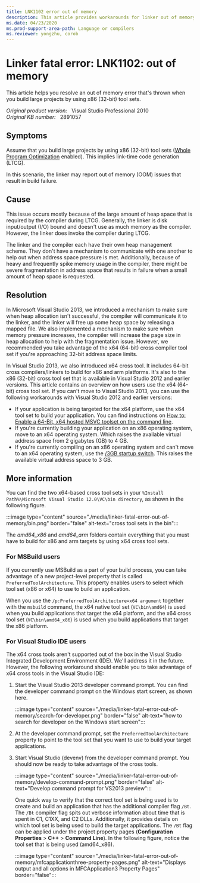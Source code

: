 ```yaml
---
title: LNK1102 error out of memory
description: This article provides workarounds for linker out of memory problems.
ms.date: 04/23/2020
ms.prod-support-area-path: Language or compilers
ms.reviewer: yongzhu, corob
---
```

# Linker fatal error: LNK1102: out of memory

This article helps you resolve an out of memory error that's thrown when you build large projects by using x86 (32-bit) tool sets.

_Original product version:_ &nbsp; Visual Studio Professional 2010  
_Original KB number:_ &nbsp; 2891057

## Symptoms

Assume that you build large projects by using x86 (32-bit) tool sets ([Whole Program Optimization](/cpp/build/reference/gl-whole-program-optimization) enabled). This implies link-time code generation (LTCG).

In this scenario, the linker may report out of memory (OOM) issues that result in build failure.

## Cause

This issue occurs mostly because of the large amount of heap space that is required by the compiler during LTCG. Generally, the linker is disk input/output (I/O) bound and doesn't use as much memory as the compiler. However, the linker does invoke the compiler during LTCG.

The linker and the compiler each have their own heap management scheme. They don't have a mechanism to communicate with one another to help out when address space pressure is met. Additionally, because of heavy and frequently spike memory usage in the compiler, there might be severe fragmentation in address space that results in failure when a small amount of heap space is requested.

## Resolution

In Microsoft Visual Studio 2013, we introduced a mechanism to make sure when heap allocation isn't successful, the compiler will communicate it to the linker, and the linker will free up some heap space by releasing a mapped file. We also implemented a mechanism to make sure when memory pressure increases, the compiler will increase the page size in heap allocation to help with the fragmentation issue. However, we recommended you take advantage of the x64 (64-bit) cross compiler tool set if you're approaching 32-bit address space limits.

In Visual Studio 2013, we also introduced x64 cross tool. It includes 64-bit cross compilers/linkers to build for x86 and arm platforms. It's also to the x86 (32-bit) cross tool set that is available in Visual Studio 2012 and earlier versions. This article contains an overview on how users use the x64 (64-bit) cross tool set. If you can't move to Visual Studio 2013, you can use the following workarounds with Visual Studio 2012 and earlier versions:

- If your application is being targeted for the x64 platform, use the x64 tool set to build your application. You can find instructions on [How to: Enable a 64-Bit, x64 hosted MSVC toolset on the command line](/cpp/build/how-to-enable-a-64-bit-visual-cpp-toolset-on-the-command-line).
- If you're currently building your application on an x86 operating system, move to an x64 operating system. Which raises the available virtual address space from 2 gigabytes (GB) to 4 GB.
- If you're currently compiling on an x86 operating system and can't move to an x64 operating system, use the [/3GB startup switch](/previous-versions/tn-archive/bb124810(v=exchg.65)). This raises the available virtual address space to 3 GB.

## More information

You can find the two x64-based cross tool sets in your `%Install Path%\Microsoft Visual Studio 12.0\VC\bin directory`, as shown in the following figure.

:::image type="content" source="./media/linker-fatal-error-out-of-memory/bin.png" border="false" alt-text="cross tool sets in the bin":::

The *amd64_x86* and *amd64_arm* folders contain everything that you must have to build for x86 and arm targets by using x64 cross tool sets.

### For MSBuild users

If you currently use MSBuild as a part of your build process, you can take advantage of a new project-level property that is called `PreferredToolArchitecture`. This property enables users to select which tool set (x86 or x64) to use to build an application.

When you use the `/p:PreferredToolArchitecture=x64 argument` together with the `msbuild` command, the x64 native tool set (`VC\bin\amd64`) is used when you build applications that target the x64 platform, and the x64 cross tool set (`VC\bin\amd64_x86`) is used when you build applications that target the x86 platform.  

### For Visual Studio IDE users

The x64 cross tools aren't supported out of the box in the Visual Studio Integrated Development Environment (IDE). We'll address it in the future. However, the following workaround should enable you to take advantage of x64 cross tools in the Visual Studio IDE:

1. Start the Visual Studio 2013 developer command prompt. You can find the developer command prompt on the Windows start screen, as shown here.

    :::image type="content" source="./media/linker-fatal-error-out-of-memory/search-for-developer.png"  border="false" alt-text="how to search for developer on the Windows start screen":::

2. At the developer command prompt, set the `PreferredToolArchitecture` property to point to the tool set that you want to use to build your target applications.
3. Start Visual Studio (devenv) from the developer command prompt. You should now be ready to take advantage of the cross tools.

    :::image type="content" source="./media/linker-fatal-error-out-of-memory/develop-command-prompt.png"  border="false" alt-text="Develop command prompt for VS2013 preview":::

    One quick way to verify that the correct tool set is being used is to create and build an application that has the additional compiler flag `/Bt`. The `/Bt` compiler flag spits out verbose information about time that is spent in C1, C1XX, and C2 DLLs. Additionally, it provides details on which tool set is being used to build the target applications. The `/Bt` flag can be applied under the project property pages (**Configuration Properties** > **C++** > **Command Line**). In the following figure, notice the tool set that is being used (amd64_x86).  

    :::image type="content" source="./media/linker-fatal-error-out-of-memory/mfcapplicationthree-property-pages.png" alt-text="Displays output and all options in MFCApplication3 Property Pages" border="false":::
